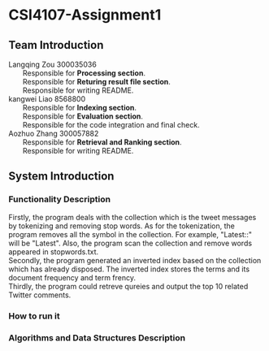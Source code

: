 # CSI4107-Assignment1
## Team Introduction
Langqing Zou 300035036<br>
&emsp;&emsp;Responsible for **Processing section**.<br>
&emsp;&emsp;Responsible for **Returing result file section**.<br>
&emsp;&emsp;Responsible for writing README.<br>
kangwei Liao 8568800<br> 
&emsp;&emsp;Responsible for **Indexing section**.<br>
&emsp;&emsp;Responsible for **Evaluation section**.<br>
&emsp;&emsp;Responsible for the code integration and final check.<br>
Aozhuo Zhang 300057882<br>
&emsp;&emsp;Responsible for **Retrieval and Ranking section**.<br>
&emsp;&emsp;Responsible for writing README.<br>
## System Introduction
### Functionality Description
Firstly, the program deals with the collection which is the tweet messages by tokenizing and removing stop words. As for the tokenization,
the program removes all the symbol in the collection. For example, "Latest::" will be "Latest". Also, the program scan the collection and remove
words appeared in stopwords.txt.<br>
Secondly, the program generated an inverted index based on the collection which has already disposed. The inverted index stores the terms and its 
document frequency and term frency.<br>
Thirdly, the program could retreve qureies and output the top 10 related Twitter comments.
### How to run it
### Algorithms and Data Structures Description
